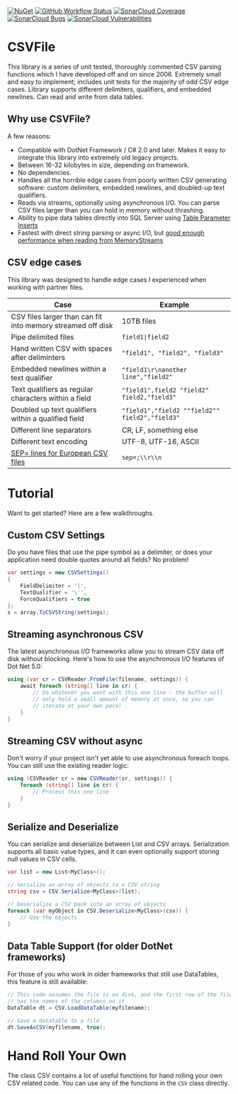 [![NuGet](https://img.shields.io/nuget/v/CSVFile.svg?style=plastic)](https://www.nuget.org/packages/CSVFile/)
[![GitHub Workflow Status](https://img.shields.io/github/actions/workflow/status/tspence/csharp-csv-reader/dotnet.yml?branch=main)](https://github.com/tspence/csharp-csv-reader/actions/workflows/dotnet.yml)
[![SonarCloud Coverage](https://sonarcloud.io/api/project_badges/measure?project=tspence_csharp-csv-reader&metric=coverage)](https://sonarcloud.io/summary/overall?id=tspence_csharp-csv-reader)
[![SonarCloud Bugs](https://sonarcloud.io/api/project_badges/measure?project=tspence_csharp-csv-reader&metric=bugs)](https://sonarcloud.io/summary/overall?id=tspence_csharp-csv-reader)
[![SonarCloud Vulnerabilities](https://sonarcloud.io/api/project_badges/measure?project=tspence_csharp-csv-reader&metric=vulnerabilities)](https://sonarcloud.io/summary/overall?id=tspence_csharp-csv-reader)

# CSVFile
This library is a series of unit tested, thoroughly commented CSV parsing functions which I have developed off and on since 2006. Extremely small and easy to implement; includes unit tests for the majority of odd CSV edge cases. Library supports different delimiters, qualifiers, and embedded newlines. Can read and write from data tables.

## Why use CSVFile?
A few reasons:
* Compatible with DotNet Framework / C# 2.0 and later.  Makes it easy to integrate this library into extremely old legacy projects.
* Between 16-32 kilobytes in size, depending on framework.
* No dependencies.
* Handles all the horrible edge cases from poorly written CSV generating software: custom delimiters, embedded newlines, and doubled-up text qualifiers.
* Reads via streams, optionally using asynchronous I/O.  You can parse CSV files larger than you can hold in memory without thrashing.
* Ability to pipe data tables directly into SQL Server using [Table Parameter Inserts](https://www.gamedeveloper.com/programming/in-depth-sql-server---high-performance-inserts)
* Fastest with direct string parsing or async I/O, but [good enough performance when reading from MemoryStreams](https://www.joelverhagen.com/blog/2020/12/fastest-net-csv-parsers)

## CSV edge cases
This library was designed to handle edge cases I experienced when working with partner files.

| Case | Example |
|------|---------|
| CSV files larger than can fit into memory streamed off disk | 10TB files |
| Pipe delimited files | `field1\|field2` |
| Hand written CSV with spaces after deliminters | `"field1", "field2", "field3"` |
| Embedded newlines within a text qualifier | `"field1\r\nanother line","field2"` |
| Text qualifiers as regular characters within a field | `"field1",field2 "field2" field2,"field3"` |
| Doubled up text qualifiers within a qualified field | `"field1","field2 ""field2"" field2","field3"` |
| Different line separators | CR, LF, something else |
| Different text encoding | UTF-8, UTF-16, ASCII |
| [SEP= lines for European CSV files](https://superuser.com/questions/773644/what-is-the-sep-metadata-you-can-add-to-csvs) | `sep=;\\r\\n` |

# Tutorial
Want to get started? Here are a few walkthroughs.

## Custom CSV Settings
Do you have files that use the pipe symbol as a delimiter, or does your application need double quotes around all fields? No problem!

```csharp
var settings = new CSVSettings()
{
    FieldDelimiter = '|',
    TextQualifier = '\'',
    ForceQualifiers = true
};
s = array.ToCSVString(settings);
```

## Streaming asynchronous CSV 
The latest asynchronous I/O frameworks allow you to stream CSV data off disk without blocking.  Here's how to use the asynchronous I/O features of Dot Net 5.0:

```csharp
using (var cr = CSVReader.FromFile(filename, settings)) {
    await foreach (string[] line in cr) {
        // Do whatever you want with this one line - the buffer will
        // only hold a small amount of memory at once, so you can 
        // iterate at your own pace!
    }
}
```

## Streaming CSV without async

Don't worry if your project isn't yet able to use asynchronous foreach loops.  You can still use the existing reader logic:

```csharp
using (CSVReader cr = new CSVReader(sr, settings)) {
    foreach (string[] line in cr) {
        // Process this one line
    }
}
```

## Serialize and Deserialize
You can serialize and deserialize between List<T> and CSV arrays.  Serialization supports all basic value types, and it can even optionally support storing null values in CSV cells.

```csharp
var list = new List<MyClass>();

// Serialize an array of objects to a CSV string
string csv = CSV.Serialize<MyClass>(list);

// Deserialize a CSV back into an array of objects
foreach (var myObject in CSV.Deserialize<MyClass>(csv)) {
    // Use the objects
}
```

## Data Table Support (for older DotNet frameworks)
For those of you who work in older frameworks that still use DataTables, this feature is still available:

```csharp
// This code assumes the file is on disk, and the first row of the file
// has the names of the columns on it
DataTable dt = CSV.LoadDataTable(myfilename);

// Save a datatable to a file
dt.SaveAsCSV(myfilename, true);
```

# Hand Roll Your Own
The class CSV contains a lot of useful functions for hand rolling your own CSV related code. You can use any of the functions in the `CSV` class directly.
